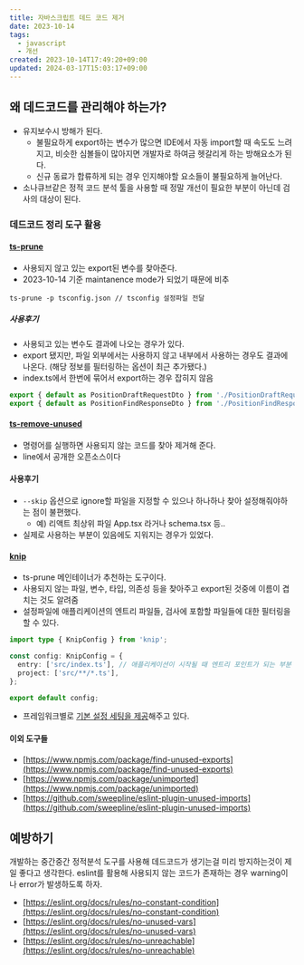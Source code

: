 ```yaml
---
title: 자바스크립트 데드 코드 제거
date: 2023-10-14
tags:
  - javascript
  - 개선
created: 2023-10-14T17:49:20+09:00
updated: 2024-03-17T15:03:17+09:00
---
```

## 왜 데드코드를 관리해야 하는가?

- 유지보수시 방해가 된다.
	- 불필요하게 export하는 변수가 많으면 IDE에서 자동 import할 때 속도도 느려지고, 비슷한 심볼들이 많아지면 개발자로 하여금 헷갈리게 하는 방해요소가 된다.
	- 신규 동료가 합류하게 되는 경우 인지해야할 요소들이 불필요하게 늘어난다.
- 소나큐브같은 정적 코드 분석 툴을 사용할 때 정말 개선이 필요한 부분이 아닌데 검사의 대상이 된다.


### 데드코드 정리 도구 활용


#### [**ts-prune**](https://github.com/nadeesha/ts-prune)
- 사용되지 않고 있는 export된 변수를 찾아준다.
- 2023-10-14 기준 maintanence mode가 되었기 때문에 비추
```
ts-prune -p tsconfig.json // tsconfig 설정파일 전달
```

##### 사용후기

- 사용되고 있는 변수도 결과에 나오는 경우가 있다.
- export 됐지만, 파일 외부에서는 사용하지 않고 내부에서 사용하는 경우도 결과에 나온다. (해당 정보를 필터링하는 옵션이 최근 추가됐다.)
- index.ts에서 한번에 묶어서 export하는 경우 잡히지 않음
```ts
export { default as PositionDraftRequestDto } from './PositionDraftRequestDto';
export { default as PositionFindResponseDto } from './PositionFindResponseDto';
```


#### [**ts-remove-unused**](https://github.com/line/ts-remove-unused)

- 명령어를 실행하면 사용되지 않는 코드를 찾아 제거해 준다.
- line에서 공개한 오픈소스이다

#### 사용후기
- `--skip` 옵션으로 ignore할 파일을 지정할 수 있으나 하나하나 찾아 설정해줘야하는 점이 불편했다.
    - 예) 리액트 최상위 파일 App.tsx 라거나 schema.tsx 등..
- 실제로 사용하는 부분이 있음에도 지워지는 경우가 있었다.
        

#### [**knip**](https://github.com/webpro/knip)
- ts-prune 메인테이너가 추천하는 도구이다. 
- 사용되지 않는 파일, 변수, 타입, 의존성 등을 찾아주고 export된 것중에 이름이 겹치는 것도 알려줌
- 설정파일에 애플리케이션의 엔트리 파일들, 검사에 포함할 파일들에 대한 필터링을 할 수 있다.
```ts
import type { KnipConfig } from 'knip';

const config: KnipConfig = {
  entry: ['src/index.ts'], // 애플리케이션이 시작될 때 엔트리 포인트가 되는 부분 설정가능
  project: ['src/**/*.ts'],
};

export default config;
```
- 프레임워크별로 [기본 설정 세팅을 제공](https://github.com/webpro/knip#plugins)해주고 있다.


#### 이외 도구들
- [https://www.npmjs.com/package/find-unused-exports](https://www.npmjs.com/package/find-unused-exports)
- [https://www.npmjs.com/package/unimported](https://www.npmjs.com/package/unimported)
- [https://github.com/sweepline/eslint-plugin-unused-imports](https://github.com/sweepline/eslint-plugin-unused-imports)

## 예방하기
개발하는 중간중간 정적분석 도구를 사용해 데드코드가 생기는걸 미리 방지하는것이 제일 좋다고 생각한다.  eslint를 활용해 사용되지 않는 코드가 존재하는 경우 warning이나 error가 발생하도록 하자.
- [https://eslint.org/docs/rules/no-constant-condition](https://eslint.org/docs/rules/no-constant-condition)
- [https://eslint.org/docs/rules/no-unused-vars](https://eslint.org/docs/rules/no-unused-vars)
- [https://eslint.org/docs/rules/no-unreachable](https://eslint.org/docs/rules/no-unreachable) 

